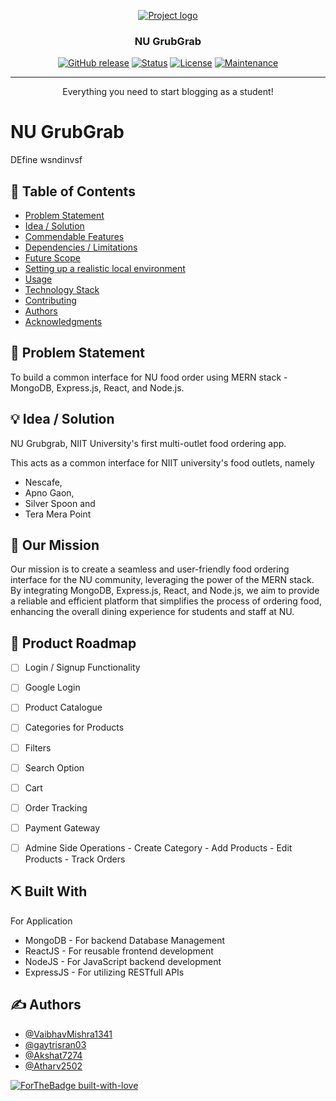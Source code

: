 <p align="center">
  <a href="" rel="noopener">
 <img src=[https://imgur.com/a/aAqAsYK](https://imgur.com/a/aAqAsYK)" alt="Project logo"></a>
</p>
<h3 align="center">NU GrubGrab</h3>


<div align="center">


  [![GitHub release](https://img.shields.io/github/release/Naereen/StrapDown.js.svg)](https://GitHub.com/Naereen/StrapDown.js/releases/)
  [![Status](https://img.shields.io/badge/status-active-success.svg)]() 
  [![License](https://img.shields.io/badge/license-MIT-blue.svg)](LICENSE.md)
  [![Maintenance](https://img.shields.io/badge/Maintained%3F-no-red.svg)](https://GitHub.com/Naereen/StrapDown.js/graphs/commit-activity)


</div>


---


<p align="center">Everything you need to start blogging as a student!
    <br> 
</p>

# NU GrubGrab
DEfine wsndinvsf
## 📝 Table of Contents
- [Problem Statement](#problem_statement)
- [Idea / Solution](#idea)
- [Commendable Features](#roadmap)
- [Dependencies / Limitations](#limitations)
- [Future Scope](#future_scope)
- [Setting up a realistic local environment](#getting_started)
- [Usage](#usage)
- [Technology Stack](#tech_stack)
- [Contributing](../CONTRIBUTING.md)
- [Authors](#authors)
- [Acknowledgments](#acknowledgments)

## 🧐 Problem Statement <a name = "problem_statement"></a>
To build a common interface for NU food order using MERN stack - MongoDB, Express.js, React, and Node.js.

## 💡 Idea / Solution <a name = "idea"></a>
NU Grubgrab, NIIT University's first multi-outlet food ordering app.

This acts as a common interface for NIIT university's food outlets, namely
- Nescafe,
- Apno Gaon,
- Silver Spoon and
- Tera Mera Point

## 👀 Our Mission <a name = "mission"></a>
Our mission is to create a seamless and user-friendly food ordering interface for the NU community, leveraging the power of the MERN stack. By integrating MongoDB, Express.js, React, and Node.js, we aim to provide a reliable and efficient platform that simplifies the process of ordering food, enhancing the overall dining experience for students and staff at NU.

## 🚀 Product Roadmap <a name = "roadmap"></a>

 * [ ] Login / Signup Functionality
 * [ ] Google Login
 * [ ] Product Catalogue
 * [ ] Categories for Products
 * [ ] Filters
 * [ ] Search Option
 * [ ] Cart
 * [ ] Order Tracking
 * [ ] Payment Gateway
 * [ ] Admine Side Operations
       - Create Category
       - Add Products
       - Edit Products
       - Track Orders
                                         

## ⛏️ Built With <a name = "tech_stack"></a>

For Application
- MongoDB - For backend Database Management
- ReactJS - For reusable frontend development
- NodeJS - For JavaScript backend development
- ExpressJS - For utilizing RESTfull APIs
                  
## ✍️ Authors <a name = "authors"></a>
- [@VaibhavMishra1341](https://github.com/VaibhavMishra1341) 
- [@gaytrisran03](https://github.com/gaytrisran03)
- [@Akshat7274](https://github.com/Akshat7274)
- [@Atharv2502](https://github.com/Atharv2502)

[![ForTheBadge built-with-love](http://ForTheBadge.com/images/badges/built-with-love.svg)](https://GitHub.com/Naereen/)
